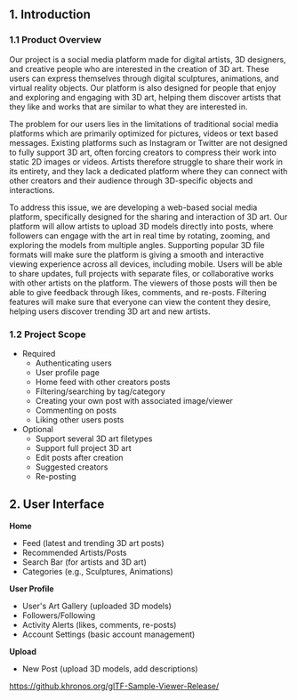## 1. Introduction

### 1.1 Product Overview

Our project is a social media platform made for digital artists, 3D designers, and creative people who are interested in the creation of 3D art. These users can express themselves through digital sculptures, animations, and virtual reality objects. Our platform is also designed for people that enjoy and exploring and engaging with 3D art, helping them discover artists that they like and works that are similar to what they are interested in.

The problem for our users lies in the limitations of traditional social media platforms which are primarily optimized for pictures, videos or text based messages. Existing platforms such as Instagram or Twitter are not designed to fully support 3D art, often forcing creators to compress their work into static 2D images or videos. Artists therefore struggle to share their work in its entirety, and they lack a dedicated platform where they can connect with other creators and their audience through 3D-specific objects and interactions.

To address this issue, we are developing a web-based social media platform, specifically designed for the sharing and interaction of 3D art. Our platform will allow artists to upload 3D models directly into posts, where followers can engage with the art in real time by rotating, zooming, and exploring the models from multiple angles. Supporting popular 3D file formats will make sure the platform is giving a smooth and interactive viewing experience across all devices, including mobile. Users will be able to share updates, full projects with separate files, or collaborative works with other artists on the platform. The viewers of those posts will then be able to give feedback through likes, comments, and re-posts. Filtering features will make sure that everyone can view the content they desire, helping users discover trending 3D art and new artists.

### 1.2 Project Scope

- Required
  - Authenticating users
  - User profile page
  - Home feed with other creators posts
  - Filtering/searching by tag/category
  - Creating your own post with associated image/viewer
  - Commenting on posts
  - Liking other users posts
- Optional
  - Support several 3D art filetypes
  - Support full project 3D art
  - Edit posts after creation
  - Suggested creators
  - Re-posting

## 2. User Interface

**Home**

- Feed (latest and trending 3D art posts)
- Recommended Artists/Posts
- Search Bar (for artists and 3D art)
- Categories (e.g., Sculptures, Animations)

**User Profile**

- User's Art Gallery (uploaded 3D models)
- Followers/Following
- Activity Alerts (likes, comments, re-posts)
- Account Settings (basic account management)

**Upload**

- New Post (upload 3D models, add descriptions)

https://github.khronos.org/glTF-Sample-Viewer-Release/
